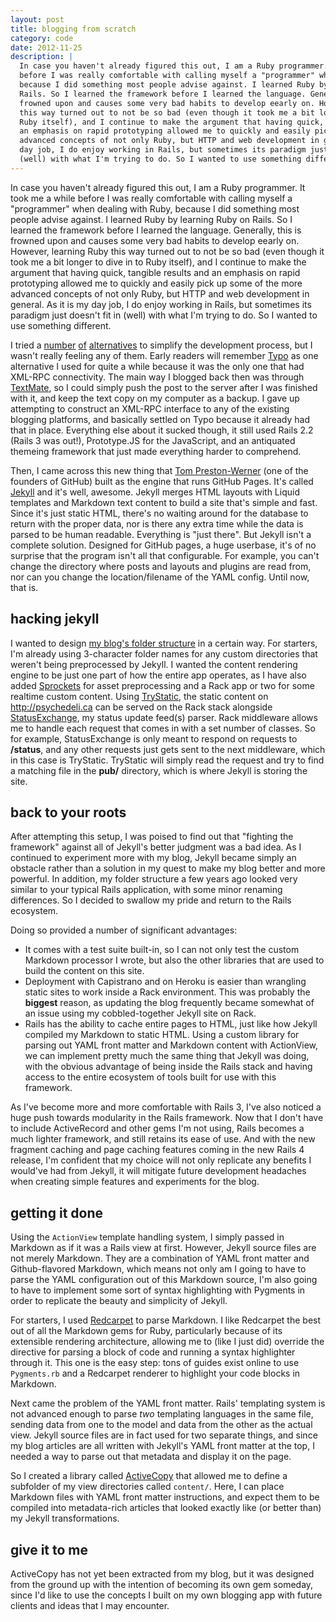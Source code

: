 ```yaml
---
layout: post
title: blogging from scratch
category: code
date: 2012-11-25
description: |
  In case you haven't already figured this out, I am a Ruby programmer. It took me a while
  before I was really comfortable with calling myself a "programmer" when dealing with Ruby,
  because I did something most people advise against. I learned Ruby by learning Ruby on
  Rails. So I learned the framework before I learned the language. Generally, this is
  frowned upon and causes some very bad habits to develop eearly on. However, learning Ruby
  this way turned out to not be so bad (even though it took me a bit longer to dive in to
  Ruby itself), and I continue to make the argument that having quick, tangible results and
  an emphasis on rapid prototyping allowed me to quickly and easily pick up some of the more
  advanced concepts of not only Ruby, but HTTP and web development in general. As it is my
  day job, I do enjoy working in Rails, but sometimes its paradigm just doesn't fit in
  (well) with what I'm trying to do. So I wanted to use something different.
---
```


In case you haven't already figured this out, I am a Ruby programmer. It took me a while
before I was really comfortable with calling myself a "programmer" when dealing with Ruby,
because I did something most people advise against. I learned Ruby by learning Ruby on
Rails. So I learned the framework before I learned the language. Generally, this is
frowned upon and causes some very bad habits to develop eearly on. However, learning Ruby
this way turned out to not be so bad (even though it took me a bit longer to dive in to
Ruby itself), and I continue to make the argument that having quick, tangible results and
an emphasis on rapid prototyping allowed me to quickly and easily pick up some of the more
advanced concepts of not only Ruby, but HTTP and web development in general. As it is my
day job, I do enjoy working in Rails, but sometimes its paradigm just doesn't fit in
(well) with what I'm trying to do. So I wanted to use something different.

I tried a [number][sinatra] [of][camping] [alternatives][typo] to simplify the development
process, but I wasn't really feeling any of them. Early readers will remember [Typo][typo]
as one alternative I used for quite a while because it was the only one that had XML-RPC
connectivity. The main way I blogged back then was through [TextMate][mate], so I could
simply push the post to the server after I was finished with it, and keep the text copy on
my computer as a backup. I gave up attempting to construct an XML-RPC interface to any of
the existing blogging platforms, and basically settled on Typo because it already had that
in place. Everything else about it sucked though, it still used Rails 2.2 (Rails 3 was
out!), Prototype.JS for the JavaScript, and an antiquated themeing framework that just
made everything harder to comprehend.

Then, I came across this new thing that [Tom Preston-Werner][tpw] (one of the founders of
GitHub) built as the engine that runs GitHub Pages. It's called [Jekyll][jekyll] and it's
well, awesome. Jekyll merges HTML layouts with Liquid templates and Markdown text content
to build a site that's simple and fast. Since it's just static HTML, there's no waiting
around for the database to return with the proper data, nor is there any extra time while
the data is parsed to be human readable. Everything is "just there". But Jekyll isn't a
complete solution. Designed for GitHub pages, a huge userbase, it's of no surprise that
the program isn't all that configurable. For example, you can't change the directory where
posts and layouts and plugins are read from, nor can you change the location/filename of
the YAML config. Until now, that is.

## hacking jekyll

I wanted to design [my blog's folder structure][src] in a certain way. For starters, I'm
already using 3-character folder names for any custom directories that weren't being
preprocessed by Jekyll. I wanted the content rendering engine to be just one part of how
the entire app operates, as I have also added [Sprockets][ass] for asset preprocessing and
a Rack app or two for some realtime custom content. Using [TryStatic][static], the static
content on <http://psychedeli.ca> can be served on the Rack stack alongside
[StatusExchange][sx], my status update feed(s) parser. Rack middleware allows me to handle
each request that comes in with a set number of classes. So for example, StatusExchange is
only meant to respond on requests to **/status**, and any other requests just gets sent to
the next middleware, which in this case is TryStatic. TryStatic will simply read the
request and try to find a matching file in the **pub/** directory, which is where Jekyll
is storing the site.

## back to your roots

After attempting this setup, I was poised to find out that "fighting the framework" against
all of Jekyll's better judgment was a bad idea. As I continued to experiment more with my blog,
Jekyll became simply an obstacle rather than a solution in my quest to make my blog better and
more powerful. In addition, my folder structure a few years ago looked very similar to your
typical Rails application, with some minor renaming differences. So I decided to swallow my
pride and return to the Rails ecosystem.

Doing so provided a number of significant advantages:

- It comes with a test suite built-in, so I can not only test the custom Markdown processor
  I wrote, but also the other libraries that are used to build the content on this site.
- Deployment with Capistrano and on Heroku is easier than wrangling static sites to work
  inside a Rack environment. This was probably the **biggest** reason, as updating the
  blog frequently became somewhat of an issue using my cobbled-together Jekyll site on Rack.
- Rails has the ability to cache entire pages to HTML, just like how Jekyll compiled my Markdown
  to static HTML. Using a custom library for parsing out YAML front matter and Markdown
  content with ActionView, we can implement pretty much the same thing that Jekyll was doing,
  with the obvious advantage of being inside the Rails stack and having access to the
  entire ecosystem of tools built for use with this framework.

As I've become more and more comfortable with Rails 3, I've also noticed a huge push
towards modularity in the Rails framework. Now that I don't have to include ActiveRecord
and other gems I'm not using, Rails becomes a much lighter framework, and still retains
its ease of use. And with the new fragment caching and page caching features coming in the
new Rails 4 release, I'm confident that my choice will not only replicate any benefits I
would've had from Jekyll, it will mitigate future development headaches when creating
simple features and experiments for the blog.

## getting it done

Using the `ActionView` template handling system, I simply passed in Markdown as if it was
a Rails view at first. However, Jekyll source files are not merely Markdown. They are a
combination of YAML front matter and Github-flavored Markdown, which means not only am I
going to have to parse the YAML configuration out of this Markdown source, I'm also going
to have to implement some sort of syntax highlighting with Pygments in order to replicate
the beauty and simplicity of Jekyll.

For starters, I used [Redcarpet][rc] to parse Markdown. I like Redcarpet the best out of all
the Markdown gems for Ruby, particularly because of its extensible rendering
architecture, allowing me to (like I just did) override the directive for parsing a block
of code and running a syntax highlighter through it. This one is the easy step: tons of
guides exist online to use `Pygments.rb` and a Redcarpet renderer to highlight your code
blocks in Markdown.

Next came the problem of the YAML front matter. Rails' templating system is not advanced
enough to parse _two_ templating languages in the same file, sending data from one to the
model and data from the other as the actual view. Jekyll source files are in fact used
for two separate things, and since my blog articles are all written with Jekyll's YAML
front matter at the top, I needed a way to parse out that metadata and display it on the
page.

So I created a library called [ActiveCopy][ac] that allowed me to define a subfolder of my
view directories called `content/`. Here, I can place Markdown files with YAML front
matter instructions, and expect them to be compiled into metadata-rich articles that
looked exactly like (or better than) my Jekyll transformations.

## give it to me

ActiveCopy has not yet been extracted from my blog, but it was designed from the ground up
with the intention of becoming its own gem someday, since I'd like to use the concepts I
built on my own blogging app with future clients and ideas that I may encounter.

[mate]: http://macromates.com
[jekyll]: http://jekyllrb.com
[tubbo/jekyll]: http://github.com/tubbo/jekyll
[custom-dirs]: https://github.com/tubbo/jekyll/tree/feature/custom-dirs
[src]: http://github.com/tubbo/psychedeli.ca
[ass]: https://github.com/sstephenson/sprockets
[static]: https://github.com/gmarik/rack-try_static
[synth]: https://github.com/tubbo/psychedeli.ca/blob/master/bin/synth
[sx]: https://github.com/tubbo/psychedeli.ca/blob/master/lib/status_exchange.rb
[tpw]: http://tom.preston-werner.com/
[contrib]: https://github.com/mojombo/jekyll/wiki/contribute
[sinatra]: http://sinatrarb.com
[camping]: http://camping.rubyforge.org/
[typo]: http://typosphere.org
[rc]: https://github.com/vmg/redcarpet
[ac]: https://github.com/tubbo/psychedeli.ca/tree/master/lib/active_copy
